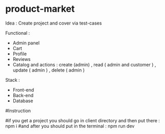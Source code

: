 # product-market

Idea : Create  project and cover via test-cases 

Functional : 
- Admin panel
- Cart
- Profile
- Reviews
- Catalog and actions : create (admin) , read ( admin and customer ) , update ( admin ) , delete ( admin )


Stack : 
- Front-end
- Back-end
- Database 


#Instruction 

#if you get a project you should go in client directory and then put there : npm i 
#and after you should put in the terminal : npm run dev 
